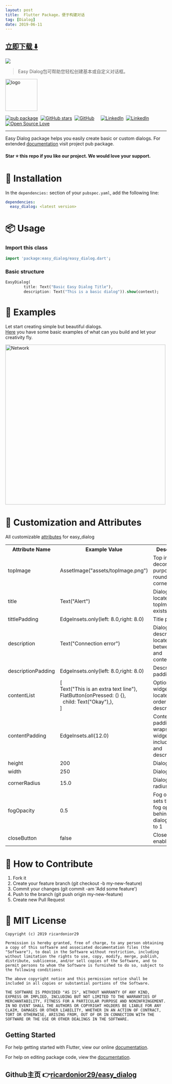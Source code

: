 ```yaml
---
layout: post
title:  Flutter Package，便于构建对话
tag: [Dialog]
date: 2019-06-11
---
```


 


## [立即下载 ️⬇️ ](https://codeload.github.com/ricardonior29/easy_dialog/zip/master) 


 
![](https://flutterawesome.com/content/images/2019/05/easy_dialog.jpg)
 
>
> Easy Dialog包可帮助您轻松创建基本或自定义对话框。
>

 
<img src="https://raw.githubusercontent.com/ricardonior29/easy_dialog/master/example/assets/topImage.png" height="100" alt="logo"/>

[![pub package](https://img.shields.io/pub/v/easy_dialog.svg?color=orange&logo=flutter&logoColor=white)](https://pub.dartlang.org/packages/easy_dialog)&nbsp; [![GitHub stars](https://img.shields.io/github/stars/ricardonior29/easy_dialog.svg?color=blue&label=Stars&logo=GitHub)](https://github.com/ricardonior29/easy_dialog)&nbsp; [![GitHub](https://img.shields.io/github/license/ricardonior29/easy_dialog.svg?color=darkred&label=License)](https://github.com/ricardonior29/easy_dialog/blob/master/LICENSE) &nbsp; &nbsp; [![LinkedIn](https://img.shields.io/badge/LinkedIn-RN-informational.svg?logo=LinkedIn&color=0077b5)](https://www.linkedin.com/in/ricardo-ni%C3%B1o-113507183/)&nbsp; [![LinkedIn](https://img.shields.io/badge/LinkedIn-JD-informational.svg?logo=LinkedIn&color=0077b5)](https://www.linkedin.com/in/javier-duarte-269b82181/)
<br>[![Open Source Love](https://badges.frapsoft.com/os/v3/open-source.png?v=103)](https://opensource.org/) 

[comment]: # (https://github.com/ellerbrock/open-source-badges/)

---
Easy Dialog package helps you easily create basic or custom dialogs.
For extended  [documentation](https://pub.dartlang.org/documentation/easy_dialog/latest/easy_dialog/easy_dialog-library.html) visit project pub package.

#### Star ⭐  this repo if you like our project. We would love your support.

# 💾 Installation
In the `dependencies:` section of your `pubspec.yaml`, add the following line:

```yaml
dependencies:
  easy_dialog: <latest version>
```

# 📦 Usage

### Import this class

```dart
import 'package:easy_dialog/easy_dialog.dart';
```
### Basic structure
```dart
EasyDialog(
        title: Text("Basic Easy Dialog Title"),
        description: Text("This is a basic dialog")).show(context);
```

# 🎯 Examples

Let start creating simple but beautiful dialogs. 
<br>[Here](https://github.com/ricardonior29/easy_dialog/tree/master/example) you have some basic examples of what can you build and let your creativity fly.

<img src="https://raw.githubusercontent.com/ricardonior29/easy_dialog/master/example/assets/examples_gif.gif" align = "" height = "500" alt="Network"/>



# 🎨 Customization and Attributes

All customizable [attributes](https://pub.dartlang.org/documentation/easy_dialog/latest/easy_dialog/EasyDialog-class.html) for easy_dialog

<table>
    <th>Attribute Name</th>
    <th>Example Value</th>
    <th>Description</th>
    <tr>
        <td>topImage</td>
        <td>AssetImage("assets/topImage.png")</td>
        <td>Top image for decoration purpose with rounded top corners</td>
    </tr>
    <tr>
        <td>title</td>
        <td>Text("Alert")</td>
        <td>Dialog title, located under topImage if exists</td>
    </tr>
    <tr>
        <td>tittlePadding</td>
        <td>EdgeInsets.only(left: 8.0,right: 8.0)</td>
        <td>Title padding</td>
    </tr>
    <tr>
        <td>description</td>
        <td>Text("Connection error")</td>
        <td>Dialog description, located between title and contentList</td>
    </tr>
    <tr>
        <td>descriptionPadding</td>
        <td>EdgeInsets.only(left: 8.0,right: 8.0)</td>
        <td>Description padding</td>
    </tr>
    <tr>
        <td>contentList</td>
        <td>[<br>
              Text("This is an extra text line"),
              FlatButton(onPressed: () {},<br>
              &nbsp; child: Text("Okay"),),<br>
              ]
        </td>
        <td>Optional widget list, located in order before description</td>
    </tr>
    <tr>
        <td>contentPadding</td>
        <td>EdgeInsets.all(12.0)</td>
        <td>Content padding. It wraps all widgets including title and description</td>
    </tr>
    <tr>
        <td>height</td>
        <td>200</td>
        <td>Dialog height</td>
    </tr>
    <tr>
        <td>width</td>
        <td>250</td>
        <td>Dialog width</td>
    </tr>
    <tr>
        <td>cornerRadius</td>
        <td>15.0</td>
        <td>Dialog corner radius</td>
    </tr>
    <tr>
        <td>fogOpacity</td>
        <td>0.5</td>
        <td>Fog opacity, sets the black fog opacity behind our dialog from 0 to 1</td>
    </tr>
    <tr>
        <td>closeButton</td>
        <td>false</td>
        <td>Close button enable/disable</td>
    </tr>
</table>

# 🧱 How to Contribute
1. Fork it
2. Create your feature branch (git checkout -b my-new-feature)
3. Commit your changes (git commit -am 'Add some feature')
4. Push to the branch (git push origin my-new-feature)
5. Create new Pull Request


# 📃 MIT License

    Copyright (c) 2019 ricardonior29

    Permission is hereby granted, free of charge, to any person obtaining a copy of this software and associated documentation files (the "Software"), to deal in the Software without restriction, including without limitation the rights to use, copy, modify, merge, publish, distribute, sublicense, and/or sell copies of the Software, and to permit persons to whom the Software is furnished to do so, subject to the following conditions:
    
    The above copyright notice and this permission notice shall be included in all copies or substantial portions of the Software.
    
    THE SOFTWARE IS PROVIDED "AS IS", WITHOUT WARRANTY OF ANY KIND, EXPRESS OR IMPLIED, INCLUDING BUT NOT LIMITED TO THE WARRANTIES OF MERCHANTABILITY, FITNESS FOR A PARTICULAR PURPOSE AND NONINFRINGEMENT. IN NO EVENT SHALL THE AUTHORS OR COPYRIGHT HOLDERS BE LIABLE FOR ANY CLAIM, DAMAGES OR OTHER LIABILITY, WHETHER IN AN ACTION OF CONTRACT, TORT OR OTHERWISE, ARISING FROM, OUT OF OR IN CONNECTION WITH THE SOFTWARE OR THE USE OR OTHER DEALINGS IN THE SOFTWARE.

## Getting Started

For help getting started with Flutter, view our online [documentation](https://flutter.io/).

For help on editing package code, view the [documentation](https://flutter.io/developing-packages/).
## Github主页 👉[ricardonior29/easy_dialog](http://github.com/ricardonior29/easy_dialog)